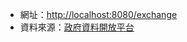 - 網址：[http://localhost:8080/exchange](http://localhost:8080/exchange/index.html)
- 資料來源：[政府資料開放平台](https://data.gov.tw/dataset/105011)


